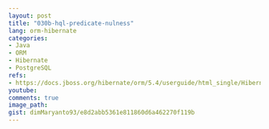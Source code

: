```yaml
---
layout: post
title: "030b-hql-predicate-nulness"
lang: orm-hibernate
categories:
- Java
- ORM
- Hibernate
- PostgreSQL
refs: 
- https://docs.jboss.org/hibernate/orm/5.4/userguide/html_single/Hibernate_User_Guide.html#hql-null-predicate
youtube: 
comments: true
image_path: 
gist: dimMaryanto93/e8d2abb5361e811860d6a462270f119b
---
```


